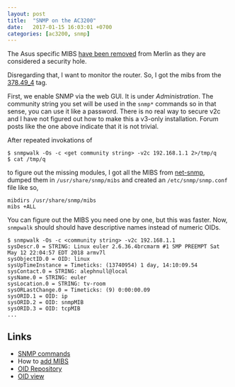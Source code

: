 ```yaml
---
layout: post
title:  "SNMP on the AC3200"
date:   2017-01-15 16:03:01 +0700
categories: [ac3200, snmp]
---
```


The Asus specific MIBS [have been removed](https://www.snbforums.com/threads/snmp-monitoring.23121/) from Merlin as they are considered a security hole.

Disregarding that, I want to monitor the router. So, I got the mibs from the [378.49_4](https://github.com/RMerl/asuswrt-merlin/tree/376.49_4/release/src/router/net-snmp-5.7.2/asus_mibs/sysdeps) tag. 

First, we enable SNMP via the web GUI. It is under _Administration_. The community string you set will be used in the `snmp*` commands so in that sense, you can use it like a password. There is no real way to secure v2c and I have not figured out how to make this a v3-only installation. Forum posts like the one above indicate that it is not trivial.

After repeated invokations of

```shell
$ snmpwalk -Os -c <get community string> -v2c 192.168.1.1 2>/tmp/q
$ cat /tmp/q
```

to figure out the missing modules, I got all the MIBS from [net-snmp](https://github.com/hardaker/net-snmp/tree/master/mibs), dumped them in `/usr/share/snmp/mibs` and created an `/etc/snmp/snmp.conf` file like so,

```
mibdirs /usr/share/snmp/mibs
mibs +ALL
```

You can figure out the MIBS you need one by one, but this was faster. Now, `snmpwalk` should should have descriptive names instead of numeric OIDs.

```shell
$ snmpwalk -Os -c <community string> -v2c 192.168.1.1
sysDescr.0 = STRING: Linux euler 2.6.36.4brcmarm #1 SMP PREEMPT Sat May 12 22:04:57 EDT 2018 armv7l
sysObjectID.0 = OID: linux
sysUpTimeInstance = Timeticks: (13740954) 1 day, 14:10:09.54
sysContact.0 = STRING: alephnull@local
sysName.0 = STRING: euler
sysLocation.0 = STRING: tv-room
sysORLastChange.0 = Timeticks: (9) 0:00:00.09
sysORID.1 = OID: ip
sysORID.2 = OID: snmpMIB
sysORID.3 = OID: tcpMIB
...
```

## Links

* [SNMP commands](https://docs.oracle.com/cd/E19201-01/820-6413-13/SNMP_commands_reference_appendix.html#50446362_54136)
* How to [add MIBS](http://net-snmp.sourceforge.net/wiki/index.php/TUT:Using_and_loading_MIBS)
* [OID Repository](http://oid-info.com/)
* [OID view](http://www.oidview.com/mibs/detail.html)
